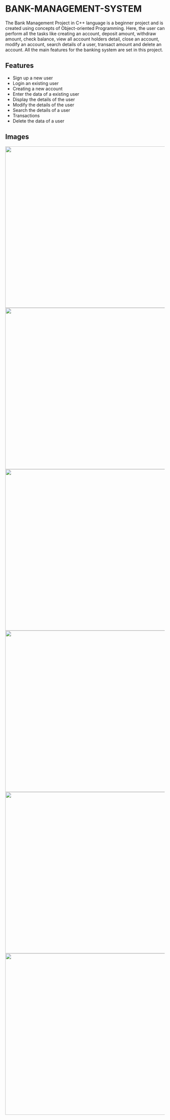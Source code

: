 # BANK-MANAGEMENT-SYSTEM
The Bank Management Project in C++ language is a beginner project and is created using concepts of Object-oriented Programming.  Here, the user can perform all the tasks like creating an account, deposit amount, withdraw amount, check balance, view all account holders detail, close an account, modify an account, search details of a user, transact amount and delete an account. All the main features for the banking system are set in this project.

## Features

* Sign up a new user
* Login an existing user
* Creating a new account
* Enter the data of a existing user
* Display the details of the user
* Modify the details of the user
* Search the details of a user
* Transactions
* Delete the data of a user

## Images
  
 <img src = "img/img01.JPG" width = "510">
 <img src = "img/img02.JPG" width = "510">
 <img src = "img/img03.JPG" width = "510">
 <img src = "img/img04.JPG" width = "510">
 <img src = "img/img05.JPG" width = "510">
 <img src = "img/img06.JPG" width = "510">
